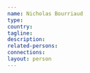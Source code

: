 ```yaml
---
name: Nicholas Bourriaud
type:
country:
tagline:
description:
related-persons:
connections:
layout: person
---
```

